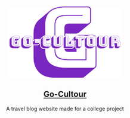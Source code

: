 <p align="center">
  <img src="images/go-cultour-logo.png" height="192">
  <h2 align="center"><a href="https://gocultour.joomla.com">Go-Cultour</a></h2>
  <p align="center">A travel blog website made for a college project<p>
</p>

<br>
